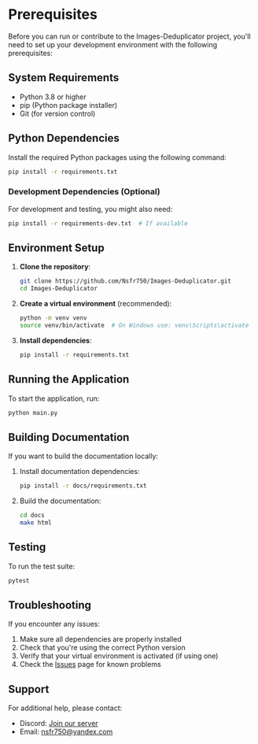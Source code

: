 # Prerequisites

Before you can run or contribute to the Images-Deduplicator project, you'll need to set up your development environment with the following prerequisites:

## System Requirements

- Python 3.8 or higher
- pip (Python package installer)
- Git (for version control)

## Python Dependencies

Install the required Python packages using the following command:

```bash
pip install -r requirements.txt
```

### Development Dependencies (Optional)

For development and testing, you might also need:

```bash
pip install -r requirements-dev.txt  # If available
```

## Environment Setup

1. **Clone the repository**:
   ```bash
   git clone https://github.com/Nsfr750/Images-Deduplicator.git
   cd Images-Deduplicator
   ```

2. **Create a virtual environment** (recommended):
   ```bash
   python -m venv venv
   source venv/bin/activate  # On Windows use: venv\Scripts\activate
   ```

3. **Install dependencies**:
   ```bash
   pip install -r requirements.txt
   ```

## Running the Application

To start the application, run:

```bash
python main.py
```

## Building Documentation

If you want to build the documentation locally:

1. Install documentation dependencies:
   ```bash
   pip install -r docs/requirements.txt
   ```

2. Build the documentation:
   ```bash
   cd docs
   make html
   ```

## Testing

To run the test suite:

```bash
pytest
```

## Troubleshooting

If you encounter any issues:

1. Make sure all dependencies are properly installed
2. Check that you're using the correct Python version
3. Verify that your virtual environment is activated (if using one)
4. Check the [Issues](https://github.com/Nsfr750/Images-Deduplicator/issues) page for known problems

## Support

For additional help, please contact:
- Discord: [Join our server](https://discord.gg/BvvkUEP9)
- Email: nsfr750@yandex.com
